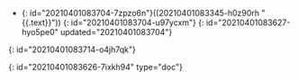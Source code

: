 - {: id="20210401083704-7zpzo6n"}((20210401083345-h0z90rh "{{.text}}"))
  {: id="20210401083704-u97ycxm"}
{: id="20210401083627-hyo5pe0" updated="20210401083704"}

{: id="20210401083714-o4jh7qk"}


{: id="20210401083626-7ixkh94" type="doc"}
